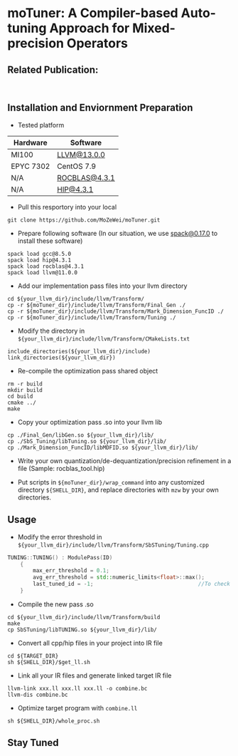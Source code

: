 # moTuner: A Compiler-based Auto-tuning Approach for Mixed-precision Operators

## Related Publication:

```  ```

## Installation and Enviornment Preparation

* Tested platform

| Hardware | Software |
| ---- | ---- |
| MI100 | LLVM@13.0.0 |
| EPYC 7302 | CentOS 7.9 |
| N/A | ROCBLAS@4.3.1 | 
| N/A | HIP@4.3.1 |

* Pull this resportory into your local 

```shell
git clone https://github.com/MoZeWei/moTuner.git
```

* Prepare following software (In our situation, we use spack@0.17.0 to install these software)
```shell
spack load gcc@8.5.0
spack load hip@4.3.1
spack load rocblas@4.3.1
spack load llvm@11.0.0
```

* Add our implementation pass files into your llvm directory
```shell
cd ${your_llvm_dir}/include/llvm/Transform/
cp -r ${moTuner_dir}/include/llvm/Transform/Final_Gen ./
cp -r ${moTuner_dir}/include/llvm/Transform/Mark_Dimension_FuncID ./
cp -r ${moTuner_dir}/include/llvm/Transform/Tuning ./
```

* Modify the directory in ``` ${your_llvm_dir}/include/llvm/Transform/CMakeLists.txt ```

```shell
include_directories(${your_llvm_dir}/include)
link_directories(${your_llvm_dir})
```

* Re-compile the optimization pass shared object
```shell
rm -r build
mkdir build 
cd build 
cmake ../
make
```

* Copy your optimization pass .so into your llvm lib
```shell
cp ./Final_Gen/libGen.so ${your_llvm_dir}/lib/
cp ./SbS_Tuning/libTuning.so ${your_llvm_dir}/lib/
cp ./Mark_Dimension_FuncID/libMDFID.so ${your_llvm_dir}/lib/
```

* Write your own quantization/de-dequantization/precision refinement in a file (Sample: rocblas_tool.hip)

* Put scripts in ```${moTuner_dir}/wrap_command``` into any customized directory `${SHELL_DIR}`, and replace directories with `mzw` by your own directories.


## Usage

* Modify the error threshold in `${your_llvm_dir}/include/llvm/Transform/SbSTuning/Tuning.cpp`
```C++
TUNING::TUNING() : ModulePass(ID)
    {
        max_err_threshold = 0.1;
        avg_err_threshold = std::numeric_limits<float>::max();
        last_tuned_id = -1;                                 //To check when first tuning
    }
```

* Compile the new pass .so
```shell
cd ${your_llvm_dir}/include/llvm/Transform/build
make
cp SbSTuning/libTUNING.so ${your_llvm_dir}/lib/
```
* Convert all cpp/hip files in your project into IR file
```shell
cd ${TARGET_DIR}
sh ${SHELL_DIR}/$get_ll.sh
```

* Link all your IR files and generate linked target IR file
```shell
llvm-link xxx.ll xxx.ll xxx.ll -o combine.bc
llvm-dis combine.bc
```

* Optimize target program with ```combine.ll```
```shell
sh ${SHELL_DIR}/whole_proc.sh
```

## Stay Tuned
